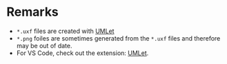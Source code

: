 # Remarks

- `*.uxf` files are created with [UMLet](https://www.umlet.com/)
- `*.png` foiles are sometimes generated from the `*.uxf` files
    and therefore may be out of date.
- For VS Code, check out the extension:
    [UMLet](https://marketplace.visualstudio.com/items?itemName=TheUMLetTeam.umlet).
